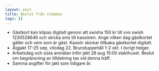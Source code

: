 ```yaml
---
layout: post
title: Beslut från stämman
tags: []
---
```


- Gästkort kan köpas digitalt genom att swisha 150 kr till vvo swish 1230528646 och skicka sms till kassören. Ange vilken dag gästkortet gäller och vem som är gäst. Kassör skickar tillbaka gästkortet digitalt.
- Älgjakt 17-25 sep, vilodag 22. Brunstuppehåll 1-2 okt. I övrigt helger.
- Arbetsdag och sista anmälan inför jakt 28 aug 15:00 slakthuset. Beslut om begränsning av tilldelning tas vid denna träff.
- Samma avgifter för jakt som tidigare år.
